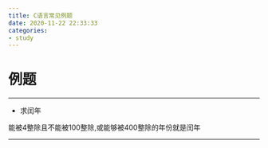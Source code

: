 ```yaml
---
title: C语言常见例题 
date: 2020-11-22 22:33:33
categories:
- study
---
```


# 例题


---
- 求闰年

能被4整除且不能被100整除,或能够被400整除的年份就是闰年

---

